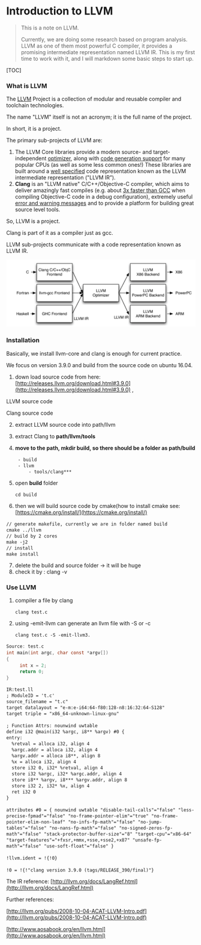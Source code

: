# Introduction to LLVM

>This is a note on LLVM.
>
>Currently, we are doing some research based on program analysis. LLVM as one of them most powerful C compiler, it provides a promising intermediate representation named LLVM IR. This is my first time to work with it, and I will markdown some basic steps to start up.

[TOC]



### What is LLVM

The [LLVM](http://llvm.org/) Project is a collection of modular and reusable compiler and toolchain technologies. 

The name "LLVM" itself is not an acronym; it is the full name of the project.

In short, it is a project.

The primary sub-projects of LLVM are:

1. The LLVM Core libraries provide a modern source- and target-independent [optimizer](http://llvm.org/docs/Passes.html), along with [code generation support](http://llvm.org/docs/CodeGenerator.html) for many popular CPUs (as well as some less common ones!) These libraries are built around a [well specified](http://llvm.org/docs/LangRef.html) code representation known as the LLVM intermediate representation ("LLVM IR”).
2. **Clang** is an "LLVM native" C/C++/Objective-C compiler, which aims to deliver amazingly fast compiles (e.g. about [3x faster than GCC](http://clang.llvm.org/features.html#performance) when compiling Objective-C code in a debug configuration), extremely useful [error and warning messages](http://clang.llvm.org/diagnostics.html) and to provide a platform for building great source level tools.

So, LLVM is a project.

Clang is part of it as a compiler just as gcc. 

LLVM sub-projects communicate with a code representation known as LLVM IR.

![LLVM Structure](./LLVMStructure.png)

### Installation

Basically, we install llvm-core and clang is enough for current practice.

We focus on version 3.9.0 and build from the source code on ubuntu 16.04.

1. down load source code from here: [http://releases.llvm.org/download.html#3.9.0](http://releases.llvm.org/download.html#3.9.0) , 

LLVM source code

Clang source code

2. extract LLVM source code into path/llvm
3. extract Clang to **path/llvm/tools**
4. **move to the path, mkdir build, so there should be a folder as path/build**

   ```
    - build
    - llvm
    	- tools/clang***
   ```

5. open **build** folder

   ```shell
   cd build
   ```

6. then we will build source code by cmake(how to install cmake see:[https://cmake.org/install/](https://cmake.org/install/)

 ```shell
 // generate makefile, currently we are in folder named build
 cmake ../llvm
 // build by 2 cores
 make -j2
 // install
 make install
 ```

7. delete the build and source folder -> it will be huge
8. check it by : clang -v

### Use LLVM

1. compiler a file by clang

   ```shell
   clang test.c
   ```

2. using -emit-llvm can generate an llvm file with -S or -c

   ```
   clang test.c -S -emit-llvm3.
   ```

```c
Source: test.c
int main(int argc, char const *argv[])
{
     int x = 2;
     return 0;
}
```
```
IR:test.ll
; ModuleID = 't.c'
source_filename = "t.c"
target datalayout = "e-m:e-i64:64-f80:128-n8:16:32:64-S128"
target triple = "x86_64-unknown-linux-gnu"

; Function Attrs: nounwind uwtable
define i32 @main(i32 %argc, i8** %argv) #0 {
entry:
  %retval = alloca i32, align 4
  %argc.addr = alloca i32, align 4
  %argv.addr = alloca i8**, align 8
  %x = alloca i32, align 4
  store i32 0, i32* %retval, align 4
  store i32 %argc, i32* %argc.addr, align 4
  store i8** %argv, i8*** %argv.addr, align 8
  store i32 2, i32* %x, align 4
  ret i32 0
}

attributes #0 = { nounwind uwtable "disable-tail-calls"="false" "less-precise-fpmad"="false" "no-frame-pointer-elim"="true" "no-frame-pointer-elim-non-leaf" "no-infs-fp-math"="false" "no-jump-tables"="false" "no-nans-fp-math"="false" "no-signed-zeros-fp-math"="false" "stack-protector-buffer-size"="8" "target-cpu"="x86-64" "target-features"="+fxsr,+mmx,+sse,+sse2,+x87" "unsafe-fp-math"="false" "use-soft-float"="false" }

!llvm.ident = !{!0}

!0 = !{!"clang version 3.9.0 (tags/RELEASE_390/final)"}
```

The IR reference: [http://llvm.org/docs/LangRef.html](http://llvm.org/docs/LangRef.html)

Further references:

[http://llvm.org/pubs/2008-10-04-ACAT-LLVM-Intro.pdf](http://llvm.org/pubs/2008-10-04-ACAT-LLVM-Intro.pdf)

[http://www.aosabook.org/en/llvm.html](http://www.aosabook.org/en/llvm.html)